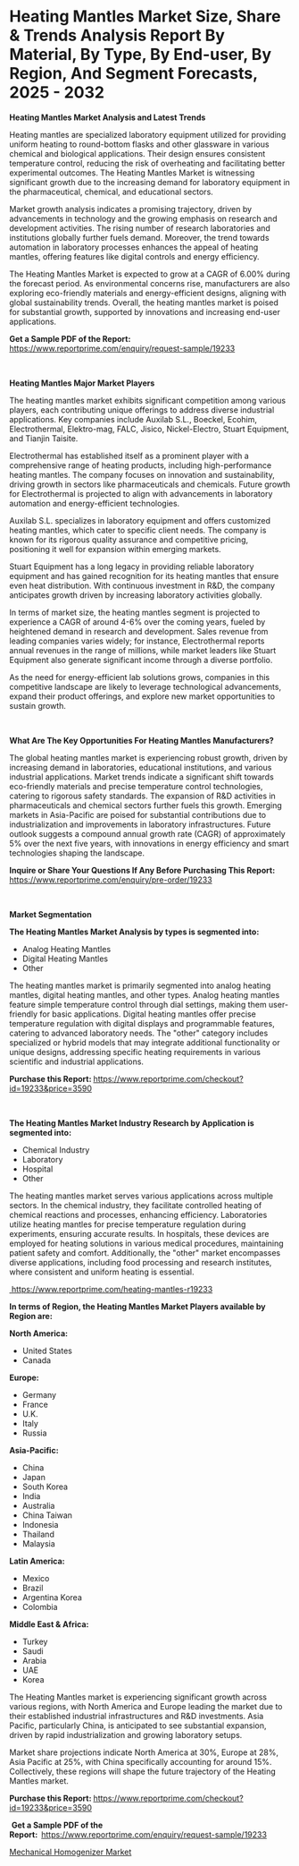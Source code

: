 <p><h1>Heating Mantles Market Size, Share & Trends Analysis Report By Material, By Type, By End-user, By Region, And Segment Forecasts, 2025 - 2032</h1></p><p><strong>Heating Mantles Market Analysis and Latest Trends</strong></p>
<p><p>Heating mantles are specialized laboratory equipment utilized for providing uniform heating to round-bottom flasks and other glassware in various chemical and biological applications. Their design ensures consistent temperature control, reducing the risk of overheating and facilitating better experimental outcomes. The Heating Mantles Market is witnessing significant growth due to the increasing demand for laboratory equipment in the pharmaceutical, chemical, and educational sectors.</p><p>Market growth analysis indicates a promising trajectory, driven by advancements in technology and the growing emphasis on research and development activities. The rising number of research laboratories and institutions globally further fuels demand. Moreover, the trend towards automation in laboratory processes enhances the appeal of heating mantles, offering features like digital controls and energy efficiency. </p><p>The Heating Mantles Market is expected to grow at a CAGR of 6.00% during the forecast period. As environmental concerns rise, manufacturers are also exploring eco-friendly materials and energy-efficient designs, aligning with global sustainability trends. Overall, the heating mantles market is poised for substantial growth, supported by innovations and increasing end-user applications.</p></p>
<p><strong>Get a Sample PDF of the Report:&nbsp;</strong> <a href="https://www.reportprime.com/enquiry/request-sample/19233?utm_campaign=2315&utm_medium=2&utm_source=Github&utm_content=ia&utm_term=19032025&utm_id=heating-mantles">https://www.reportprime.com/enquiry/request-sample/19233</a></p>
<p>&nbsp;</p>
<p><strong>Heating Mantles Major Market Players</strong></p>
<p><p>The heating mantles market exhibits significant competition among various players, each contributing unique offerings to address diverse industrial applications. Key companies include Auxilab S.L., Boeckel, Ecohim, Electrothermal, Elektro-mag, FALC, Jisico, Nickel-Electro, Stuart Equipment, and Tianjin Taisite.</p><p>Electrothermal has established itself as a prominent player with a comprehensive range of heating products, including high-performance heating mantles. The company focuses on innovation and sustainability, driving growth in sectors like pharmaceuticals and chemicals. Future growth for Electrothermal is projected to align with advancements in laboratory automation and energy-efficient technologies.</p><p>Auxilab S.L. specializes in laboratory equipment and offers customized heating mantles, which cater to specific client needs. The company is known for its rigorous quality assurance and competitive pricing, positioning it well for expansion within emerging markets. </p><p>Stuart Equipment has a long legacy in providing reliable laboratory equipment and has gained recognition for its heating mantles that ensure even heat distribution. With continuous investment in R&D, the company anticipates growth driven by increasing laboratory activities globally.</p><p>In terms of market size, the heating mantles segment is projected to experience a CAGR of around 4-6% over the coming years, fueled by heightened demand in research and development. Sales revenue from leading companies varies widely; for instance, Electrothermal reports annual revenues in the range of millions, while market leaders like Stuart Equipment also generate significant income through a diverse portfolio.</p><p>As the need for energy-efficient lab solutions grows, companies in this competitive landscape are likely to leverage technological advancements, expand their product offerings, and explore new market opportunities to sustain growth.</p></p>
<p>&nbsp;</p>
<p><strong>What Are The Key Opportunities For Heating Mantles Manufacturers?</strong></p>
<p><p>The global heating mantles market is experiencing robust growth, driven by increasing demand in laboratories, educational institutions, and various industrial applications. Market trends indicate a significant shift towards eco-friendly materials and precise temperature control technologies, catering to rigorous safety standards. The expansion of R&D activities in pharmaceuticals and chemical sectors further fuels this growth. Emerging markets in Asia-Pacific are poised for substantial contributions due to industrialization and improvements in laboratory infrastructures. Future outlook suggests a compound annual growth rate (CAGR) of approximately 5% over the next five years, with innovations in energy efficiency and smart technologies shaping the landscape.</p></p>
<p><strong>Inquire or Share Your Questions If Any Before Purchasing This Report:</strong> <a href="https://www.reportprime.com/enquiry/pre-order/19233?utm_campaign=2315&utm_medium=2&utm_source=Github&utm_content=ia&utm_term=19032025&utm_id=heating-mantles">https://www.reportprime.com/enquiry/pre-order/19233</a></p>
<p>&nbsp;</p>
<p><strong>Market Segmentation</strong></p>
<p><strong>The Heating Mantles Market Analysis by types is segmented into:</strong></p>
<p><ul><li>Analog Heating Mantles</li><li>Digital Heating Mantles</li><li>Other</li></ul></p>
<p><p>The heating mantles market is primarily segmented into analog heating mantles, digital heating mantles, and other types. Analog heating mantles feature simple temperature control through dial settings, making them user-friendly for basic applications. Digital heating mantles offer precise temperature regulation with digital displays and programmable features, catering to advanced laboratory needs. The "other" category includes specialized or hybrid models that may integrate additional functionality or unique designs, addressing specific heating requirements in various scientific and industrial applications.</p></p>
<p><strong>Purchase this Report:&nbsp;</strong><a href="https://www.reportprime.com/checkout?id=19233&price=3590&utm_campaign=2315&utm_medium=2&utm_source=Github&utm_content=ia&utm_term=19032025&utm_id=heating-mantles">https://www.reportprime.com/checkout?id=19233&price=3590</a></p>
<p>&nbsp;</p>
<p><strong>The Heating Mantles Market Industry Research by Application is segmented into:</strong></p>
<p><ul><li>Chemical Industry</li><li>Laboratory</li><li>Hospital</li><li>Other</li></ul></p>
<p><p>The heating mantles market serves various applications across multiple sectors. In the chemical industry, they facilitate controlled heating of chemical reactions and processes, enhancing efficiency. Laboratories utilize heating mantles for precise temperature regulation during experiments, ensuring accurate results. In hospitals, these devices are employed for heating solutions in various medical procedures, maintaining patient safety and comfort. Additionally, the "other" market encompasses diverse applications, including food processing and research institutes, where consistent and uniform heating is essential.</p></p>
<p><a href="https://www.reportprime.com/heating-mantles-r19233?utm_campaign=2315&utm_medium=2&utm_source=Github&utm_content=ia&utm_term=19032025&utm_id=heating-mantles">&nbsp;https://www.reportprime.com/heating-mantles-r19233</a></p>
<p><strong>In terms of Region, the Heating Mantles Market Players available by Region are:</strong></p>
<p>
    <p> <strong> North America: </strong>
        <ul>
            <li>United States</li>
            <li>Canada</li>
        </ul>
        </p> 
    <p> <strong> Europe: </strong>
        <ul>
            <li>Germany</li>
            <li>France</li>
            <li>U.K.</li>
            <li>Italy</li>
            <li>Russia</li>
        </ul>
        </p> 
    <p> <strong> Asia-Pacific: </strong>
        <ul>
            <li>China</li>
            <li>Japan</li>
            <li>South Korea</li>
            <li>India</li>
            <li>Australia</li>
            <li>China Taiwan</li>
            <li>Indonesia</li>
            <li>Thailand</li>
            <li>Malaysia</li>
        </ul>
        </p> 
    <p> <strong> Latin America: </strong>
        <ul>
            <li>Mexico</li>
            <li>Brazil</li>
            <li>Argentina Korea</li>
            <li>Colombia</li>
        </ul>
        </p> 
    <p> <strong> Middle East & Africa: </strong>
        <ul>
            <li>Turkey</li>
            <li>Saudi</li>
            <li>Arabia</li>
            <li>UAE</li>
            <li>Korea</li>
        </ul>
    </p>
    </p>
<p><p>The Heating Mantles market is experiencing significant growth across various regions, with North America and Europe leading the market due to their established industrial infrastructures and R&D investments. Asia Pacific, particularly China, is anticipated to see substantial expansion, driven by rapid industrialization and growing laboratory setups. </p><p>Market share projections indicate North America at 30%, Europe at 28%, Asia Pacific at 25%, with China specifically accounting for around 15%. Collectively, these regions will shape the future trajectory of the Heating Mantles market.</p></p>
<p><strong>Purchase this Report: </strong><a href="https://www.reportprime.com/checkout?id=19233&price=3590&utm_campaign=2315&utm_medium=2&utm_source=Github&utm_content=ia&utm_term=19032025&utm_id=heating-mantles">https://www.reportprime.com/checkout?id=19233&price=3590</a></p>
<p>&nbsp;<strong>Get a Sample PDF of the Report:&nbsp;&nbsp;</strong><a href="https://www.reportprime.com/enquiry/request-sample/19233?utm_campaign=2315&utm_medium=2&utm_source=Github&utm_content=ia&utm_term=19032025&utm_id=heating-mantles">https://www.reportprime.com/enquiry/request-sample/19233</a></p>
<p><strong></strong></p>
<p><p><a href="https://github.com/dibesnayee/Market-Research-Report-List-1/blob/main/mechanical-homogenizer-market.md?utm_campaign=2315&utm_medium=2&utm_source=Github&utm_content=ia&utm_term=19032025&utm_id=heating-mantles">Mechanical Homogenizer Market</a></p></p>
